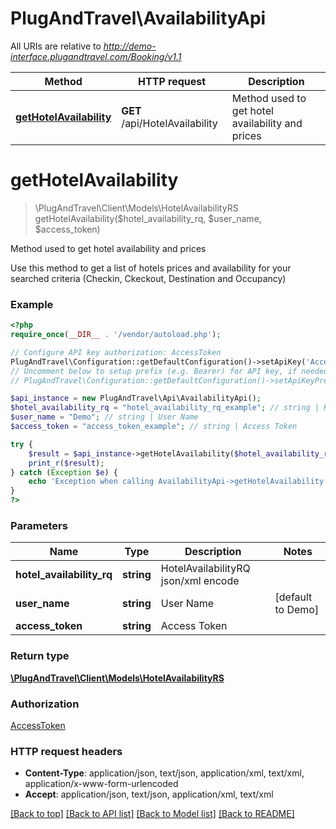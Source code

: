 # PlugAndTravel\AvailabilityApi

All URIs are relative to *http://demo-interface.plugandtravel.com/Booking/v1.1*

Method | HTTP request | Description
------------- | ------------- | -------------
[**getHotelAvailability**](AvailabilityApi.md#getHotelAvailability) | **GET** /api/HotelAvailability | Method used to get hotel availability and prices


# **getHotelAvailability**
> \PlugAndTravel\Client\Models\HotelAvailabilityRS getHotelAvailability($hotel_availability_rq, $user_name, $access_token)

Method used to get hotel availability and prices

Use this method to get a list of hotels prices and availability for your searched criteria (Checkin, Ckeckout, Destination and Occupancy)

### Example
```php
<?php
require_once(__DIR__ . '/vendor/autoload.php');

// Configure API key authorization: AccessToken
PlugAndTravel\Configuration::getDefaultConfiguration()->setApiKey('AccessToken', 'YOUR_API_KEY');
// Uncomment below to setup prefix (e.g. Bearer) for API key, if needed
// PlugAndTravel\Configuration::getDefaultConfiguration()->setApiKeyPrefix('AccessToken', 'Bearer');

$api_instance = new PlugAndTravel\Api\AvailabilityApi();
$hotel_availability_rq = "hotel_availability_rq_example"; // string | HotelAvailabilityRQ json/xml encode
$user_name = "Demo"; // string | User Name
$access_token = "access_token_example"; // string | Access Token

try {
    $result = $api_instance->getHotelAvailability($hotel_availability_rq, $user_name, $access_token);
    print_r($result);
} catch (Exception $e) {
    echo 'Exception when calling AvailabilityApi->getHotelAvailability: ', $e->getMessage(), PHP_EOL;
}
?>
```

### Parameters

Name | Type | Description  | Notes
------------- | ------------- | ------------- | -------------
 **hotel_availability_rq** | **string**| HotelAvailabilityRQ json/xml encode |
 **user_name** | **string**| User Name | [default to Demo]
 **access_token** | **string**| Access Token |

### Return type

[**\PlugAndTravel\Client\Models\HotelAvailabilityRS**](../Model/HotelAvailabilityRS.md)

### Authorization

[AccessToken](../../README.md#AccessToken)

### HTTP request headers

 - **Content-Type**: application/json, text/json, application/xml, text/xml, application/x-www-form-urlencoded
 - **Accept**: application/json, text/json, application/xml, text/xml

[[Back to top]](#) [[Back to API list]](../../README.md#documentation-for-api-endpoints) [[Back to Model list]](../../README.md#documentation-for-models) [[Back to README]](../../README.md)

